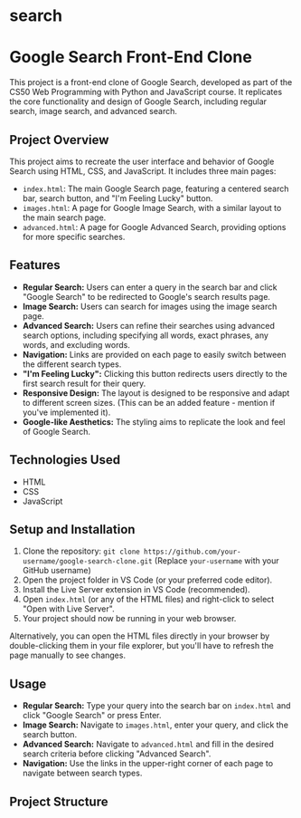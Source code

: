 # search
# Google Search Front-End Clone

This project is a front-end clone of Google Search, developed as part of the CS50 Web Programming with Python and JavaScript course. It replicates the core functionality and design of Google Search, including regular search, image search, and advanced search.

## Project Overview

This project aims to recreate the user interface and behavior of Google Search using HTML, CSS, and JavaScript. It includes three main pages:

*   `index.html`: The main Google Search page, featuring a centered search bar, search button, and "I'm Feeling Lucky" button.
*   `images.html`: A page for Google Image Search, with a similar layout to the main search page.
*   `advanced.html`: A page for Google Advanced Search, providing options for more specific searches.

## Features

*   **Regular Search:** Users can enter a query in the search bar and click "Google Search" to be redirected to Google's search results page.
*   **Image Search:** Users can search for images using the image search page.
*   **Advanced Search:** Users can refine their searches using advanced search options, including specifying all words, exact phrases, any words, and excluding words.
*   **Navigation:** Links are provided on each page to easily switch between the different search types.
*   **"I'm Feeling Lucky":**  Clicking this button redirects users directly to the first search result for their query.
*   **Responsive Design:** The layout is designed to be responsive and adapt to different screen sizes. (This can be an added feature - mention if you've implemented it).
*   **Google-like Aesthetics:** The styling aims to replicate the look and feel of Google Search.

## Technologies Used

*   HTML
*   CSS
*   JavaScript

## Setup and Installation

1.  Clone the repository: `git clone https://github.com/your-username/google-search-clone.git` (Replace `your-username` with your GitHub username)
2.  Open the project folder in VS Code (or your preferred code editor).
3.  Install the Live Server extension in VS Code (recommended).
4.  Open `index.html` (or any of the HTML files) and right-click to select "Open with Live Server".
5.  Your project should now be running in your web browser.

Alternatively, you can open the HTML files directly in your browser by double-clicking them in your file explorer, but you'll have to refresh the page manually to see changes.

## Usage

*   **Regular Search:** Type your query into the search bar on `index.html` and click "Google Search" or press Enter.
*   **Image Search:** Navigate to `images.html`, enter your query, and click the search button.
*   **Advanced Search:** Navigate to `advanced.html` and fill in the desired search criteria before clicking "Advanced Search".
*   **Navigation:** Use the links in the upper-right corner of each page to navigate between search types.

## Project Structure
